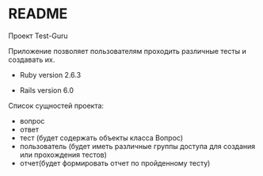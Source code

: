 # README

Проект Test-Guru

Приложение позволяет пользователям проходить различные тесты и создавать их.

* Ruby version 2.6.3

* Rails version 6.0


Список сущностей  проекта:

- вопрос
- ответ
- тест (будет содержать объекты класса Вопрос)
- пользователь (будет иметь различные группы доступа для создания или прохождения тестов)
- отчет(будет формировать отчет по пройденному тесту)